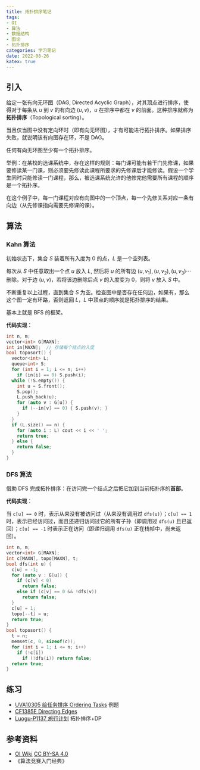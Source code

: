 ```yaml
---
title: 拓扑排序笔记
tags:
- OI
- 算法
- 数据结构
- 图论
- 拓扑排序
categories: 学习笔记
date: 2022-08-26
katex: true
---
```


## 引入

给定一张有向无环图（DAG, Directed Acyclic Graph），对其顶点进行排序，使得对于每条从 $u$ 到 $v$ 的有向边 $(u, v)$，$u$ 在排序中都在 $v$ 的前面。这种排序就称为**拓扑排序**（Topological sorting）。

当且仅当图中没有定向环时（即有向无环图），才有可能进行拓扑排序。如果排序失败，就说明该有向图存在环，不是 DAG。

任何有向无环图至少有一个拓扑排序。

举例：在某校的选课系统中，存在这样的规则：每门课可能有若干门先修课，如果要修读某一门课，则必须要先修读此课程所要求的先修课后才能修读。假设一个学生同时只能修读一门课程，那么，被选课系统允许的他修完他需要所有课程的顺序是一个拓扑序。

在这个例子中，每一门课程对应有向图中的一个顶点，每一个先修关系对应一条有向边（从先修课指向需要先修课的课）。

## 算法

### Kahn 算法

初始状态下，集合 $S$ 装着所有入度为 $0$ 的点，$L$ 是一个空列表。

每次从 $S$ 中任意取出一个点 $u$ 放入 $L$, 然后将 $u$ 的所有边 $(u, v_1), (u, v_2), (u, v_3) \cdots$ 删除。对于边 $(u, v)$，若将该边删除后点 $v$ 的入度变为 $0$，则将 $v$ 放入 $S$ 中。

不断重复以上过程，直到集合 $S$ 为空。检查图中是否存在任何边，如果有，那么这个图一定有环路，否则返回 $L$，$L$ 中顶点的顺序就是拓扑排序的结果。

基本上就是 BFS 的框架。

**代码实现**：

```cpp
int n, m;
vector<int> G[MAXN];
int in[MAXN];  // 存储每个结点的入度
bool toposort() {
  vector<int> L;
  queue<int> S;
  for (int i = 1; i <= n; i++)
    if (in[i] == 0) S.push(i);
  while (!S.empty()) {
    int u = S.front();
    S.pop();
    L.push_back(u);
    for (auto v : G[u]) {
      if (--in[v] == 0) { S.push(v); }
    }
  }
  if (L.size() == n) {
    for (auto i : L) cout << i << ' ';
    return true;
  } else {
    return false;
  }
}
```

### DFS 算法

借助 DFS 完成拓扑排序：在访问完一个结点之后把它加到当前拓扑序的**首部**。

**代码实现**：

当 `c[u] == 0` 时，表示从来没有被访问过（从来没有调用过 `dfs(u)`）；`c[u] == 1` 时，表示已经访问过，而且还递归访问过它的所有子孙（即调用过 `dfs(u)` 且已返回）；`c[u] == -1` 时表示正在访问（即递归调用 `dfs(u)` 正在栈帧中，尚未返回）。

```cpp
int n, m;
vector<int> G[MAXN];
int c[MAXN], topo[MAXN], t;
bool dfs(int u) {
  c[u] = -1;
  for (auto v : G[u]) {
    if (c[v] < 0)
      return false;
    else if (c[v] == 0 && !dfs(v))
      return false;
  }
  c[u] = 1;
  topo[--t] = u;
  return true;
}
bool toposort() {
  t = n;
  memset(c, 0, sizeof(c));
  for (int i = 1; i <= n; i++)
    if (!c[i])
      if (!dfs(i)) return false;
  return true;
}
```

## 练习

- [UVA10305 给任务排序 Ordering Tasks](https://www.luogu.com.cn/problem/UVA10305) 例题
- [CF1385E Directing Edges](https://www.luogu.com.cn/problem/CF1385E)
- [Luogu-P1137 旅行计划](https://www.luogu.com.cn/problem/P1137) 拓扑排序+DP

## 参考资料

- [OI Wiki](https://oi-wiki.org/graph/topo) [CC BY-SA 4.0](https://creativecommons.org/licenses/by-sa/4.0/deed.zh)
- 《算法竞赛入门经典》
